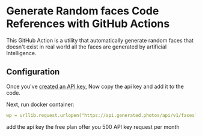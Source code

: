 # Generate Random faces Code References with GitHub Actions

This GitHub Action is a utility that automatically generate random faces that doesn't exist in real world all the faces are generated by artificial Intelligence.

## Configuration

Once you've [created an API key](https://generated.photos/account#apikey), Now copy the api key and add it to the code. 

 
Next, run docker container:

```yaml
wp = urllib.request.urlopen("https://api.generated.photos/api/v1/faces?api_key=ADD_YOUR_API_KEY")
```
add the api key the free plan offer you 500 API key request per month